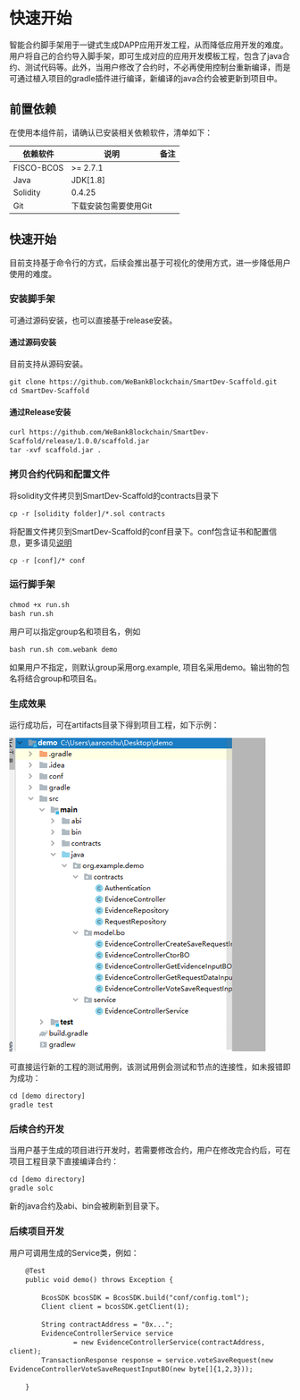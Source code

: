 # 快速开始

智能合约脚手架用于一键式生成DAPP应用开发工程，从而降低应用开发的难度。用户将自己的合约导入脚手架，即可生成对应的应用开发模板工程，包含了java合约、测试代码等。此外，当用户修改了合约时，不必再使用控制台重新编译，而是可通过植入项目的gradle插件进行编译，新编译的java合约会被更新到项目中。

## 前置依赖

在使用本组件前，请确认已安装相关依赖软件，清单如下：

| 依赖软件 | 说明 |备注|
| --- | --- | --- |
| FISCO-BCOS | >= 2.7.1 | |
| Java | JDK[1.8] | |
| Solidity | 0.4.25 | |
| Git | 下载安装包需要使用Git | |



## 快速开始
目前支持基于命令行的方式，后续会推出基于可视化的使用方式，进一步降低用户使用的难度。


### 安装脚手架
可通过源码安装，也可以直接基于release安装。
#### 通过源码安装
目前支持从源码安装。

```
git clone https://github.com/WeBankBlockchain/SmartDev-Scaffold.git
cd SmartDev-Scaffold
```

#### 通过Release安装

```
curl https://github.com/WeBankBlockchain/SmartDev-Scaffold/release/1.0.0/scaffold.jar
tar -xvf scaffold.jar .
```

### 拷贝合约代码和配置文件

将solidity文件拷贝到SmartDev-Scaffold的contracts目录下
```
cp -r [solidity folder]/*.sol contracts
```

将配置文件拷贝到SmartDev-Scaffold的conf目录下。conf包含证书和配置信息，更多请见[说明](https://fisco-bcos-documentation.readthedocs.io/zh_CN/latest/docs/sdk/java_sdk/configuration.html)
```
cp -r [conf]/* conf
```
### 运行脚手架

```
chmod +x run.sh
bash run.sh
```

用户可以指定group名和项目名，例如
```
bash run.sh com.webank demo
```

如果用户不指定，则默认group采用org.example, 项目名采用demo。输出物的包名将结合group和项目名。

### 生成效果
运行成功后，可在artifacts目录下得到项目工程，如下示例：

![](image/Sample.png)

可直接运行新的工程的测试用例，该测试用例会测试和节点的连接性，如未报错即为成功：
```
cd [demo directory]
gradle test
```

### 后续合约开发

当用户基于生成的项目进行开发时，若需要修改合约，用户在修改完合约后，可在项目工程目录下直接编译合约：
```
cd [demo directory]
gradle solc
```

新的java合约及abi、bin会被刷新到目录下。

### 后续项目开发

用户可调用生成的Service类，例如：

```
    @Test
    public void demo() throws Exception {

        BcosSDK bcosSDK = BcosSDK.build("conf/config.toml");
        Client client = bcosSDK.getClient(1);

        String contractAddress = "0x...";
        EvidenceControllerService service
                = new EvidenceControllerService(contractAddress, client);
        TransactionResponse response = service.voteSaveRequest(new EvidenceControllerVoteSaveRequestInputBO(new byte[]{1,2,3}));

    }
```